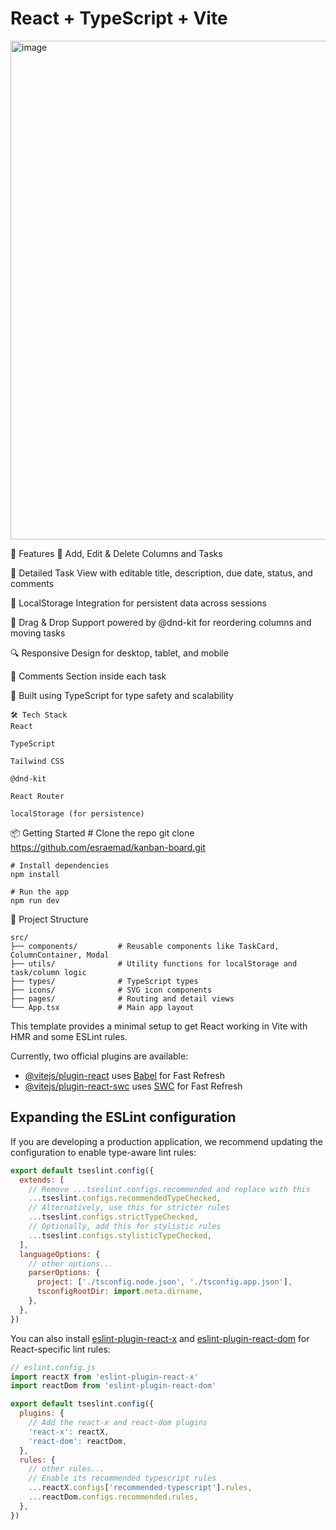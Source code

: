 # React + TypeScript + Vite

<img width="1797" height="798" alt="image" src="https://github.com/user-attachments/assets/f80414a1-e2f9-4560-8bf3-0bd037d20c9b" /><br>




🚀 Features
📌 Add, Edit & Delete Columns and Tasks

📝 Detailed Task View with editable title, description, due date, status, and comments

💾 LocalStorage Integration for persistent data across sessions

🧲 Drag & Drop Support powered by @dnd-kit for reordering columns and moving tasks

🔍 Responsive Design for desktop, tablet, and mobile

💬 Comments Section inside each task

🧪 Built using TypeScript for type safety and scalability

    🛠️ Tech Stack
    React
    
    TypeScript
    
    Tailwind CSS
    
    @dnd-kit
    
    React Router
    
    localStorage (for persistence)

    
📦 Getting Started
    # Clone the repo
    git clone https://github.com/esraemad/kanban-board.git
    
    # Install dependencies
    npm install
    
    # Run the app
    npm run dev

📁 Project Structure

    src/
    ├── components/         # Reusable components like TaskCard, ColumnContainer, Modal
    ├── utils/              # Utility functions for localStorage and task/column logic
    ├── types/              # TypeScript types
    ├── icons/              # SVG icon components
    ├── pages/              # Routing and detail views
    └── App.tsx             # Main app layout

This template provides a minimal setup to get React working in Vite with HMR and some ESLint rules.

Currently, two official plugins are available:

- [@vitejs/plugin-react](https://github.com/vitejs/vite-plugin-react/blob/main/packages/plugin-react) uses [Babel](https://babeljs.io/) for Fast Refresh
- [@vitejs/plugin-react-swc](https://github.com/vitejs/vite-plugin-react/blob/main/packages/plugin-react-swc) uses [SWC](https://swc.rs/) for Fast Refresh

## Expanding the ESLint configuration

If you are developing a production application, we recommend updating the configuration to enable type-aware lint rules:

```js
export default tseslint.config({
  extends: [
    // Remove ...tseslint.configs.recommended and replace with this
    ...tseslint.configs.recommendedTypeChecked,
    // Alternatively, use this for stricter rules
    ...tseslint.configs.strictTypeChecked,
    // Optionally, add this for stylistic rules
    ...tseslint.configs.stylisticTypeChecked,
  ],
  languageOptions: {
    // other options...
    parserOptions: {
      project: ['./tsconfig.node.json', './tsconfig.app.json'],
      tsconfigRootDir: import.meta.dirname,
    },
  },
})
```

You can also install [eslint-plugin-react-x](https://github.com/Rel1cx/eslint-react/tree/main/packages/plugins/eslint-plugin-react-x) and [eslint-plugin-react-dom](https://github.com/Rel1cx/eslint-react/tree/main/packages/plugins/eslint-plugin-react-dom) for React-specific lint rules:

```js
// eslint.config.js
import reactX from 'eslint-plugin-react-x'
import reactDom from 'eslint-plugin-react-dom'

export default tseslint.config({
  plugins: {
    // Add the react-x and react-dom plugins
    'react-x': reactX,
    'react-dom': reactDom,
  },
  rules: {
    // other rules...
    // Enable its recommended typescript rules
    ...reactX.configs['recommended-typescript'].rules,
    ...reactDom.configs.recommended.rules,
  },
})
```

